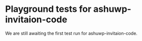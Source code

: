 # Playground tests for ashuwp-invitaion-code
We are still awaiting the first test run for ashuwp-invitaion-code.

